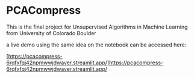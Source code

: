 # PCACompress
This is the final project for Unsupervised Algorithms in Machine Learning from University of Colorado Boulder

a live demo using the same idea on the notebook can be accessed here:

[https://pcacompress-6rqfxfqj42npmwwjdwaver.streamlit.app/]https://pcacompress-6rqfxfqj42npmwwjdwaver.streamlit.app/